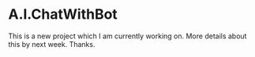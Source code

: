 # A.I.ChatWithBot
This is a new project which I am currently working on. More details about this by next week. Thanks.
